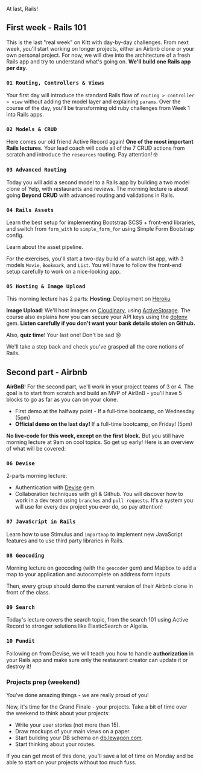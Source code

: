 At last, Rails!

## First week - Rails 101

This is the last "real week" on Kitt with day-by-day challenges. From next week, you'll start working on longer projects, either an Airbnb clone or your own personal project. For now, we will dive into the architecture of a fresh Rails app and try to understand what's going on. **We'll build one Rails app per day**.

### `01 Routing, Controllers & Views`

Your first day will introduce the standard Rails flow of `routing > controller > view` without adding the model layer and explaining `params`. Over the course of the day, you'll be transforming old ruby challenges from Week 1 into Rails apps.

### `02 Models & CRUD`

Here comes our old friend Active Record again! **One of the most important Rails lectures.** Your lead coach will code all of the 7 CRUD actions from scratch and introduce the `resources` routing. Pay attention! 🤓

### `03 Advanced Routing`

Today you will add a second model to a Rails app by building a two model clone of Yelp, with restaurants and reviews. The morning lecture is about going **Beyond CRUD** with advanced routing and validations in Rails.

### `04 Rails Assets`

Learn the best setup for implementing Bootstrap SCSS + front-end libraries, and switch from `form_with` to `simple_form_for` using Simple Form Bootstrap config.

Learn about the asset pipeline.

For the exercises, you'll start a two-day build of a watch list app, with 3 models `Movie`, `Bookmark`, and `List`.
You will have to follow the front-end setup carefully to work on a nice-looking app.

### `05 Hosting & Image Upload`

This  morning lecture has 2 parts:
**Hosting**: Deployment on [Heroku](http://heroku.com/)

**Image Upload**: We'll host images on [Cloudinary](http://cloudinary.com/), using [ActiveStorage](https://guides.rubyonrails.org/v6.0.1/active_storage_overview.html). The course also explains how you can secure your API keys using the [dotenv](https://github.com/bkeepers/dotenv) gem. **Listen carefully if you don't want your bank details stolen on Github.**

Also, **quiz time**! Your last one! Don't be sad 😢

We'll take a step back and check you've grasped all the core notions of Rails.

## Second part - Airbnb

**AirBnB**! For the second part, we'll work in your project teams of 3 or 4. The goal is to start from scratch and build an MVP of AirBnB - you'll have 5 blocks to go as far as you can on your clone.

- First demo at the halfway point - If a full-time bootcamp, on Wednesday (5pm)
- **Official demo on the last day!** If a full-time bootcamp, on Friday! (5pm)

**No live-code for this week, except on the first block.** But you still have morning lecture at 9am on cool topics. So get up early! Here is an overview of what will be covered:

### `06 Devise`

2-parts morning lecture:

- Authentication with [Devise](https://github.com/plataformatec/devise) gem.
- Collaboration techniques with git & Github. You will discover how to work in a dev team using `branches` and `pull requests`. It's a system you will use for every dev project you ever do, so pay attention!

### `07 JavaScript in Rails`

Learn how to use Stimulus and `importmap` to implement new JavaScript features and to use third party libraries in Rails.

### `08 Geocoding`

Morning lecture on geocoding (with the `geocoder` gem) and Mapbox to add a map to your application and autocomplete on address form inputs.

Then, every group should demo the current version of their Airbnb clone in front of the class.

### `09 Search`

Today's lecture covers the search topic, from the search 101 using Active Record to stronger solutions like ElasticSearch or Algolia.

### `10 Pundit`

Following on from Devise, we will teach you how to handle **authorization** in your Rails app and make sure only the restaurant creator can update it or destroy it!

### Projects prep (weekend)

You've done amazing things - we are really proud of you!

Now, it's time for the Grand Finale - your projects. Take a bit of time over the weekend to think about your projects:

- Write your user stories (not more than 15).
- Draw mockups of your main views on a paper.
- Start building your DB schema on [db.lewagon.com](http://db.lewagon.com).
- Start thinking about your routes.

If you can get most of this done, you'll save a lot of time on Monday and be able to start on your projects without too much fuss.
